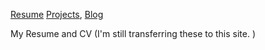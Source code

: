 [Resume](resume.md) [Projects](projects.md), [Blog](blog.md)

My Resume and CV (I'm still transferring these to this site. )